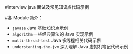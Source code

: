 #interview
java 面试及常见知识点代码示例

#各 Module 简介：
- ``javase`` Java 基础知识点示例
- ``algorithm`` 一些经典算法的 Java 实现示例
- ``multi-thread-test`` Java 多线程相关代码示例
- ``understanding-the-jvm`` 深入理解 Java 虚拟机笔记代码示例